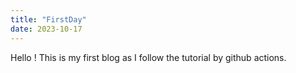 ```yaml
---
title: "FirstDay"
date: 2023-10-17
---
```

Hello !
This is my first blog as I follow the tutorial by github actions.
